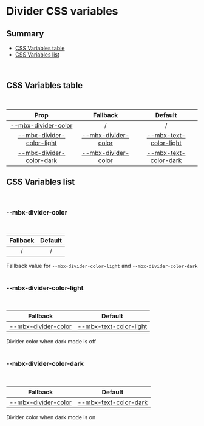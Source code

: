 # Divider CSS variables

## Summary

- [CSS Variables table](#css-variables-table)
- [CSS Variables list](#css-variables-list)

<br>

## CSS Variables table

<br>

| <div style='text-align:center;margin:auto;'>Prop</div>                                                    | <div style='text-align:center;margin:auto;'>Fallback</div>                                    | <div style='text-align:center;margin:auto;'>Default</div>                                                                   |
| --------------------------------------------------------------------------------------------------------- | --------------------------------------------------------------------------------------------- | --------------------------------------------------------------------------------------------------------------------------- |
| <div style='text-align:center;margin:auto;'>[--mbx-divider-color](#--mbx-divider-color)</div>             | <div style='text-align:center;margin:auto;'>/</div>                                           | <div style='text-align:center;margin:auto;'>/</div>                                                                         |
| <div style='text-align:center;margin:auto;'>[--mbx-divider-color-light](#--mbx-divider-color-light)</div> | <div style='text-align:center;margin:auto;'>[--mbx-divider-color](#--mbx-divider-color)</div> | <div style='text-align:center;margin:auto;'>[--mbx-text-color-light](../../global/css-vars.md#--mbx-text-color-light)</div> |
| <div style='text-align:center;margin:auto;'>[--mbx-divider-color-dark](#--mbx-divider-color-dark)</div>   | <div style='text-align:center;margin:auto;'>[--mbx-divider-color](#--mbx-divider-color)</div> | <div style='text-align:center;margin:auto;'>[--mbx-text-color-dark](../../global/css-vars.md#--mbx-text-color-dark)</div>   |

## CSS Variables list

<br>

### --mbx-divider-color

<br>

| <div style='text-align:center;margin:auto;'>Fallback</div> | <div style='text-align:center;margin:auto;'>Default</div> |
| ---------------------------------------------------------- | --------------------------------------------------------- |
| <div style='text-align:center;margin:auto;'>/</div>        | <div style='text-align:center;margin:auto;'>/</div>       |

Fallback value for `--mbx-divider-color-light` and `--mbx-divider-color-dark`<br><br>

### --mbx-divider-color-light

<br>

| <div style='text-align:center;margin:auto;'>Fallback</div>                                    | <div style='text-align:center;margin:auto;'>Default</div>                                                                   |
| --------------------------------------------------------------------------------------------- | --------------------------------------------------------------------------------------------------------------------------- |
| <div style='text-align:center;margin:auto;'>[--mbx-divider-color](#--mbx-divider-color)</div> | <div style='text-align:center;margin:auto;'>[--mbx-text-color-light](../../global/css-vars.md#--mbx-text-color-light)</div> |

Divider color when dark mode is off<br><br>

### --mbx-divider-color-dark

<br>

| <div style='text-align:center;margin:auto;'>Fallback</div>                                    | <div style='text-align:center;margin:auto;'>Default</div>                                                                 |
| --------------------------------------------------------------------------------------------- | ------------------------------------------------------------------------------------------------------------------------- |
| <div style='text-align:center;margin:auto;'>[--mbx-divider-color](#--mbx-divider-color)</div> | <div style='text-align:center;margin:auto;'>[--mbx-text-color-dark](../../global/css-vars.md#--mbx-text-color-dark)</div> |

Divider color when dark mode is on<br><br>

